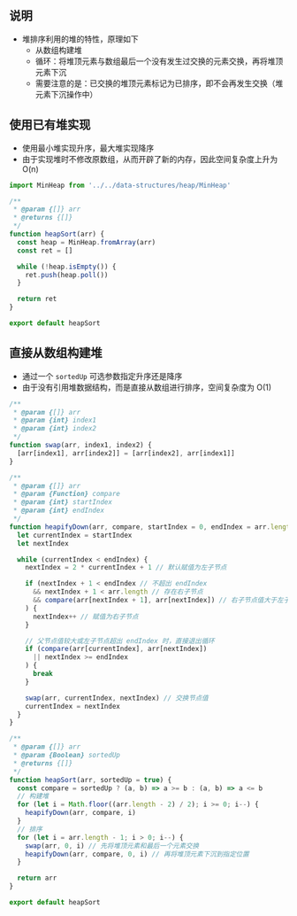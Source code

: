 ## 说明

+ 堆排序利用的堆的特性，原理如下
  + 从数组构建堆
  + 循环：将堆顶元素与数组最后一个没有发生过交换的元素交换，再将堆顶元素下沉
  + 需要注意的是：已交换的堆顶元素标记为已排序，即不会再发生交换（堆元素下沉操作中）



## 使用已有堆实现

+ 使用最小堆实现升序，最大堆实现降序
+ 由于实现堆时不修改原数组，从而开辟了新的内存，因此空间复杂度上升为 O(n)

```js
import MinHeap from '../../data-structures/heap/MinHeap'

/**
 * @param {[]} arr
 * @returns {[]}
 */
function heapSort(arr) {
  const heap = MinHeap.fromArray(arr)
  const ret = []

  while (!heap.isEmpty()) {
    ret.push(heap.poll())
  }

  return ret
}

export default heapSort
```

## 直接从数组构建堆

+ 通过一个 `sortedUp` 可选参数指定升序还是降序
+ 由于没有引用堆数据结构，而是直接从数组进行排序，空间复杂度为 O(1)

```js
/**
 * @param {[]} arr
 * @param {int} index1
 * @param {int} index2
 */
function swap(arr, index1, index2) {
  [arr[index1], arr[index2]] = [arr[index2], arr[index1]]
}

/**
 * @param {[]} arr
 * @param {Function} compare
 * @param {int} startIndex
 * @param {int} endIndex
 */
function heapifyDown(arr, compare, startIndex = 0, endIndex = arr.length) {
  let currentIndex = startIndex
  let nextIndex

  while (currentIndex < endIndex) {
    nextIndex = 2 * currentIndex + 1 // 默认赋值为左子节点

    if (nextIndex + 1 < endIndex // 不超出 endIndex
      && nextIndex + 1 < arr.length // 存在右子节点
      && compare(arr[nextIndex + 1], arr[nextIndex]) // 右子节点值大于左子节点值
    ) {
      nextIndex++ // 赋值为右子节点
    }

    // 父节点值较大或左子节点超出 endIndex 时，直接退出循环
    if (compare(arr[currentIndex], arr[nextIndex])
      || nextIndex >= endIndex
    ) {
      break
    }

    swap(arr, currentIndex, nextIndex) // 交换节点值
    currentIndex = nextIndex
  }
}

/**
 * @param {[]} arr
 * @param {Boolean} sortedUp
 * @returns {[]}
 */
function heapSort(arr, sortedUp = true) {
  const compare = sortedUp ? (a, b) => a >= b : (a, b) => a <= b
  // 构建堆
  for (let i = Math.floor((arr.length - 2) / 2); i >= 0; i--) {
    heapifyDown(arr, compare, i)
  }
  // 排序
  for (let i = arr.length - 1; i > 0; i--) {
    swap(arr, 0, i) // 先将堆顶元素和最后一个元素交换
    heapifyDown(arr, compare, 0, i) // 再将堆顶元素下沉到指定位置
  }

  return arr
}

export default heapSort
```